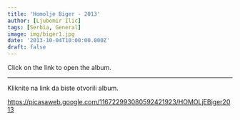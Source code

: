 ```yaml
---
title: 'Homolje Biger - 2013'
author: [Ljubomir Ilic]
tags: [Serbia, General]
image: img/biger1.jpg
date: '2013-10-04T10:00:00.000Z'
draft: false
---
```


Click on the link to open the album.

------

Kliknite na link da biste otvorili album.

https://picasaweb.google.com/116722993080592421923/HOMOLjEBiger2013
